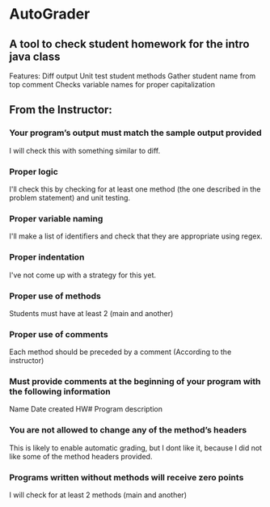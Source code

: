 # AutoGrader
## A tool to check student homework for the intro java class
Features:
Diff output
Unit test student methods
Gather student name from top comment
Checks variable names for proper capitalization

## From the Instructor:
### Your program’s output must match the sample output provided

I will check this with something similar to diff.

### Proper logic

I'll check this by checking for at least one method (the one described in the problem statement) and unit testing.

### Proper variable naming

I'll make a list of identifiers and check that they are appropriate using regex.

### Proper indentation

I've not come up with a strategy for this yet.

### Proper use of methods

Students must have at least 2 (main and another)

### Proper use of comments

Each method should be preceded by a comment (According to the instructor)

### Must provide comments at the beginning of your program with the following information

Name
Date created
 HW#
 Program description

### You are not allowed to change any of the method’s headers

This is likely to enable automatic grading, but I dont like it, because I did not like some of the method headers provided.

### Programs written without methods will receive zero points

I will check for at least 2 methods (main and another)
